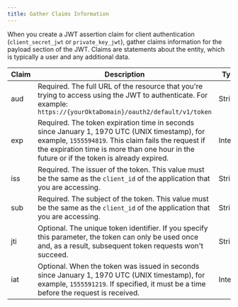 ```yaml
---
title: Gather Claims Information
---
```

When you create a JWT assertion claim for client authentication (`client_secret_jwt` or `private_key_jwt`), gather claims information for the payload section of the JWT. Claims are statements about the entity, which is typically a user and any additional data. 

| Claim    | Description                                                  | Type        |
|----------|--------------------------------------------------------------|-------------|
| aud      | Required. The full URL of the resource that you're trying to access using the JWT to authenticate. For example: `https://{yourOktaDomain}/oauth2/default/v1/token` | String  |
| exp      | Required. The token expiration time in seconds since January 1, 1970 UTC (UNIX timestamp), for example, `1555594819`. This claim fails the request if the expiration time is more than one hour in the future or if the token is already expired.            | Integer     |
| iss      | Required. The issuer of the token. This value must be the same as the `client_id` of the application that you are accessing.  | String      |
| sub      | Required. The subject of the token. This value must be the same as the `client_id` of the application that you are accessing. | String       |
| jti      | Optional. The unique token identifier. If you specify this parameter, the token can only be used once and, as a result, subsequent token requests won't succeed. | String    |
| iat      | Optional. When the token was issued in seconds since January 1, 1970 UTC (UNIX timestamp), for example, `1555591219`. If specified, it must be a time before the request is received. | Integer     |


<NextSectionLink/>